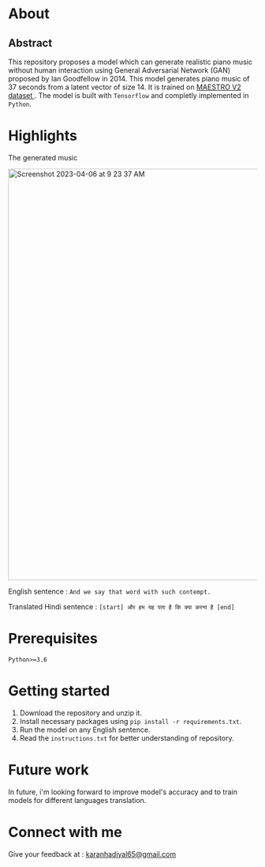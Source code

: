 # About

## Abstract

This repository proposes a model which can generate realistic piano music without human interaction using General Adversarial Network (GAN) proposed by Ian Goodfellow in 2014. This model generates piano music of 37 seconds from a latent vector of size 14. It is trained on <a href="https://www.kaggle.com/datasets/jackvial/themaestrodatasetv2">MAESTRO V2 dataset </a>. The model is built with `Tensorflow` and completly implemented in `Python`.

# Highlights

The generated music

<img width="833" alt="Screenshot 2023-04-06 at 9 23 37 AM" src="https://user-images.githubusercontent.com/76246981/230337065-93ba942f-5fa7-4ddb-a967-8780add57c91.png">


English sentence : `And we say that word with such contempt.`

Translated Hindi sentence : `[start] और हम यह पता है कि क्या करना है [end]`

# Prerequisites

`Python>=3.6`

# Getting started

1. Download the repository and unzip it.
2. Install necessary packages using `pip install -r requirements.txt`.
3. Run the model on any English sentence.
3. Read the `instructions.txt` for better understanding of repository.

# Future work

In future, i'm looking forward to improve model's accuracy and to train models for different languages translation.

# Connect with me

Give your feedback at : karanhadiyal65@gmail.com
